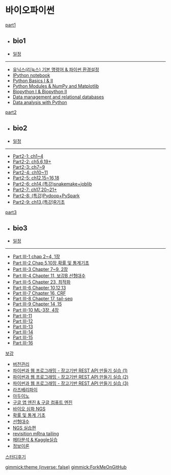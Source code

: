 # 바이오파이썬

[part1]()

  * ## bio1
  * [일정](doc/part1/intro.md)
  ----------
  * [유닉스(리눅스) 기본 명령어 & 파이썬 환경설정](doc/part1/d01.md)
  * [IPython notebook](doc/part1/d02.md)
  * [Python Basics I & II](doc/part1/d03.md)
  * [Python Modules & NumPy and Matplotlib](doc/part1/d04.md)
  * [Biopython I & Biopython II](doc/part1/d05.md)
  * [Data  management and relational databases](doc/part1/d06.md)
  * [Data analysis with Python](doc/part1/d07.md)

[part2]()

  * ## bio2
  * [일정](doc/part2/intro.md)
  ----------
  * [Part2-1: ch1~4](doc/part2/d01.md)
  * [Part2-2: ch5,6,19+](doc/part2/d02.md)
  * [Part2-3: ch7~9](doc/part2/d03.md)
  * [Part2-4: ch10~11](doc/part2/d04.md)
  * [Part2-5: ch12,15~16,18](doc/part2/d05.md)
  * [Part2-6: ch14,(특강)snakemake+joblib](doc/part2/d06.md)
  * [Part2-7: ch17,20~21+](doc/part2/d07.md)
  * [Part2-8: (특강)Pydoop+PySpark](doc/part2/d08.md)
  * [Part2-9: ch13,(특강)R기초](doc/part2/d09.md)

[part3]()

  * ## bio3
  * [일정](doc/part3/intro.md)
  ----------
  * [Part III-1 chap 2~4, 1장](doc/part3/d01.md)
  * [Part III-2 Chap 5,10장,확률 및 통계기초](doc/part3/d02.md)
  * [Part III-3 Chapter 7~9, 2장](doc/part3/d03.md)
  * [Part III-4 Chapter 11, 보강B 선형대수](doc/part3/d04.md)
  * [Part III-5 Chapter 23, 최적화](doc/part3/d05.md)
  * [Part III-6 Chapter 10,12,13](doc/part3/d06.md)
  * [Part III-7 Chapter 16, CRF](doc/part3/d07.md)
  * [Part III-8 Chapter 17, tail-seq](doc/part3/d08.md)
  * [Part III-9 Chapter 14 ,15](doc/part3/d09.md)
  * [Part III-10 ML-3장, 4장](doc/part3/d10.md)
  * [Part III-11](doc/part3/d11.md)
  * [Part III-12](doc/part3/d12.md)
  * [Part III-13](doc/part3/d13.md)
  * [Part III-14](doc/part3/d14.md)
  * [Part III-15](doc/part3/d15.md)
  * [Part III-16](doc/part3/d16.md)


[보강]()

  * [버전관리](doc/part1/d08.md)
  * [파이썬과 웹 프로그래밍 - 장고기반 REST API 만들기 실습 (1)](doc/part2/d10.md)
  * [파이썬과 웹 프로그래밍 - 장고기반 REST API 만들기 실습 (2)](doc/part2/d11.md)
  * [파이썬과 웹 프로그래밍 - 장고기반 REST API 만들기 실습 (3)](doc/part2/d12.md)
  * [라즈베리파이](doc/part2/d13.md)
  * [아두이노](doc/part2/d14.md)
  * [구글 앱 엔진 & 구글 컴퓨트 엔진](doc/part2/d15.md)
  * [바이오 심화 NGS](doc/advance/advance01.md)
  * [확률 및 통계 기초](doc/part3/d02.md)
  * [선형대수](doc/part3/d04.md)
  * [NGS 실습편](doc/advance/advance02.md)
  * [revisition mRna tailing](doc/part3/d08.md)
  * [메타분석 & Kaggle실습](doc/advance/advance03.md)
  * [정보이론](doc/part3/d11.md)

[스터디후기](doc/afterSchool.md)

[gimmick:theme (inverse: false)](cerulean)
[gimmick:ForkMeOnGitHub](https://github.com/biopy/biopy.github.io)
